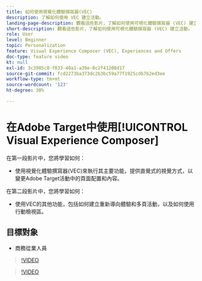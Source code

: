 ```yaml
---
title: 如何使用視覺化體驗撰寫器(VEC)
description: 了解如何使用 VEC 建立活動。
landing-page-description: 觀看這些影片，了解如何使用可視化體驗撰寫器 (VEC) 建立活動。
short-description: 觀看這些影片，了解如何使用可視化體驗撰寫器 (VEC) 建立活動。
role: User
level: Beginner
topic: Personalization
feature: Visual Experience Composer (VEC), Experiences and Offers
doc-type: feature video
kt: null
exl-id: 3c3985c8-f033-40a1-a39e-8c2f41208d17
source-git-commit: fcd2273ba373dc2b3bc59a77f1925cdb7b2ed3ee
workflow-type: tm+mt
source-wordcount: '123'
ht-degree: 30%

---
```


# 在Adobe Target中使用[!UICONTROL Visual Experience Composer]

在第一段影片中，您將學習如何：

* 使用視覺化體驗撰寫器(VEC)來執行其主要功能，提供直覺式的視覺方式，以變更Adobe Target活動中的頁面配置和內容。

在第二段影片中，您將學習如何：

* 使用VEC的其他功能，包括如何建立重新導向體驗和多頁活動，以及如何使用行動檢視區。

## 目標對象

* 商務從業人員

>[!VIDEO](https://video.tv.adobe.com/v/17399/?quality=12)

>[!VIDEO](https://video.tv.adobe.com/v/17401/?quality=12)
